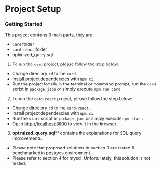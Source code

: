 # Project Setup

### Getting Started

This project contains 3 main parts, they are:

- `card` folder
- `card-react` folder
- optimized_query.sql

1. To run the `card` project, please follow the step below:

- Change directory `cd` to the `card`.
- Install project dependencies with `npm ci`.
- Run the project locally in the terminal or command prompt, run the `card` script in `package.json` or simply execute `npm run card`.

2. To run the `card-react` project, please follow the step below:

- Change directory `cd` to the `card-react`.
- Install project dependencies with `npm ci`.
- Run the `start` script in `package.json` or simply execute `npm start`.
- Open [http://localhost:3000](http://localhost:3000) to view it in the browser.

3. **optimized_query.sql**\*\* contains the explanations for SQL query improvements.

- Please note that proposed solutions in section 3 are tested & benchmarked in postgres environment.
- Please refer to section 4 for mysql. Unfortunately, this solution is not tested.
